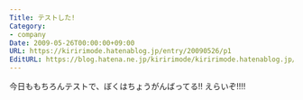 ```yaml
---
Title: テストした!
Category:
- company
Date: 2009-05-26T00:00:00+09:00
URL: https://kiririmode.hatenablog.jp/entry/20090526/p1
EditURL: https://blog.hatena.ne.jp/kiririmode/kiririmode.hatenablog.jp/atom/entry/8454420450078213045
---
```



今日ももちろんテストで、ぼくはちょうがんばってる!! えらいぞ!!!!
